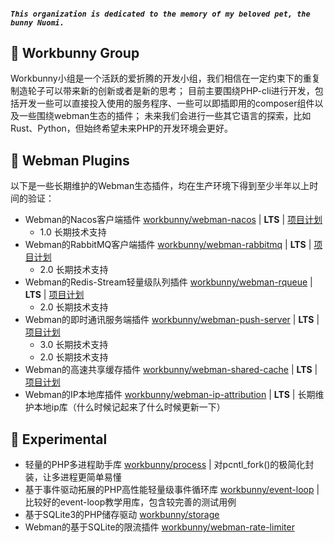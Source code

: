<!--<p align="center"><img width="150px" src="https://chaz6chez.cn/images/workbunny-logo.png" alt="workbunny"></p>-->
##### `This organization is dedicated to the memory of my beloved pet, the bunny Nuomi.`
## 🐰 Workbunny Group 
Workbunny小组是一个活跃的爱折腾的开发小组，我们相信在一定约束下的重复制造轮子可以带来新的创新或者是新的思考；
目前主要围绕PHP-cli进行开发，包括开发一些可以直接投入使用的服务程序、一些可以即插即用的composer组件以及一些围绕webman生态的插件；
未来我们会进行一些其它语言的探索，比如Rust、Python，但始终希望未来PHP的开发环境会更好。

## 🐰 Webman Plugins
以下是一些长期维护的Webman生态插件，均在生产环境下得到至少半年以上时间的验证：

- Webman的Nacos客户端插件 [workbunny/webman-nacos](https://github.com/workbunny/webman-nacos) | **LTS** | [项目计划](https://github.com/orgs/workbunny/projects/5)
  - 1.0 长期技术支持  
- Webman的RabbitMQ客户端插件 [workbunny/webman-rabbitmq](https://github.com/workbunny/webman-rabbitmq) | **LTS** | [项目计划](https://github.com/orgs/workbunny/projects/4)
  - 2.0 长期技术支持
- Webman的Redis-Stream轻量级队列插件 [workbunny/webman-rqueue](https://github.com/workbunny/webman-rqueue) | **LTS** | [项目计划](https://github.com/orgs/workbunny/projects/3) 
  - 2.0 长期技术支持
- Webman的即时通讯服务端插件 [workbunny/webman-push-server](https://github.com/workbunny/webman-push-server) | **LTS** | [项目计划](https://github.com/orgs/workbunny/projects/6)
  - 3.0 长期技术支持
  - 2.0 长期技术支持
- Webman的高速共享缓存插件 [workbunny/webman-shared-cache](https://github.com/workbunny/webman-shared-cache) | **LTS** | [项目计划](https://github.com/orgs/workbunny/projects/9)
- Webman的IP本地库插件 [workbunny/webman-ip-attribution](https://github.com/workbunny/webman-ip-attribution) | **LTS** | 长期维护本地ip库（什么时候记起来了什么时候更新一下）

## 🐰 Experimental 
- 轻量的PHP多进程助手库 [workbunny/process](https://github.com/workbunny/process) | 对pcntl_fork()的极简化封装，让多进程更简单易懂
- 基于事件驱动拓展的PHP高性能轻量级事件循环库 [workbunny/event-loop](https://github.com/workbunny/event-loop) | 比较好的event-loop教学用库，包含较完善的测试用例
- 基于SQLite3的PHP储存驱动 [workbunny/storage](https://github.com/workbunny/storage)
- Webman的基于SQLite的限流插件 [workbunny/webman-rate-limiter](https://github.com/workbunny/webman-rate-limiter)
